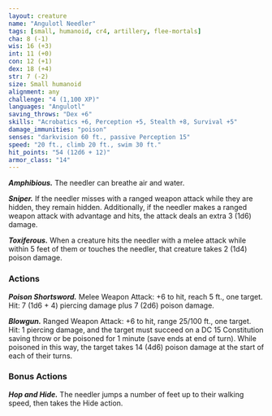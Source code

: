 ```yaml
---
layout: creature
name: "Angulotl Needler"
tags: [small, humanoid, cr4, artillery, flee-mortals]
cha: 8 (-1)
wis: 16 (+3)
int: 11 (+0)
con: 12 (+1)
dex: 18 (+4)
str: 7 (-2)
size: Small humanoid
alignment: any
challenge: "4 (1,100 XP)"
languages: "Angulotl"
saving_throws: "Dex +6"
skills: "Acrobatics +6, Perception +5, Stealth +8, Survival +5"
damage_immunities: "poison"
senses: "darkvision 60 ft., passive Perception 15"
speed: "20 ft., climb 20 ft., swim 30 ft."
hit_points: "54 (12d6 + 12)"
armor_class: "14"
---
```


***Amphibious.*** The needler can breathe air and water.

***Sniper.*** If the needler misses with a ranged weapon attack
while they are hidden, they remain hidden. Additionally, if the
needler makes a ranged weapon attack with advantage and
hits, the attack deals an extra 3 (1d6) damage.

***Toxiferous.*** When a creature hits the needler with a melee
attack while within 5 feet of them or touches the needler,
that creature takes 2 (1d4) poison damage.

### Actions

***Poison Shortsword.*** Melee Weapon Attack: +6 to hit, reach
5 ft., one target. Hit: 7 (1d6 + 4) piercing damage plus 7 (2d6)
poison damage.

***Blowgun.*** Ranged Weapon Attack: +6 to hit, range 25/100 ft.,
one target. Hit: 1 piercing damage, and the target must succeed
on a DC 15 Constitution saving throw or be poisoned
for 1 minute (save ends at end of turn). While poisoned in this
way, the target takes 14 (4d6) poison damage at the start of
each of their turns.

### Bonus Actions

***Hop and Hide.*** The needler jumps a number of feet up
to their walking speed, then takes the Hide action.
